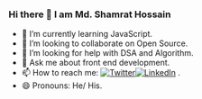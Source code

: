 ### Hi there 👋 I am Md. Shamrat Hossain


<!-- - 🔭 I’m currently working on ... -->
- 🌱 I’m currently learning JavaScript.
- 👯 I’m looking to collaborate on Open Source.
- 🤔 I’m looking for help with DSA and Algorithm.
- 💬 Ask me about front end development.
- 📫 How to reach me:   [![Twitter](https://img.shields.io/badge/Twitter-%231DA1F2.svg?logo=Twitter&logoColor=white)](https://twitter.com/shamratpg)[![LinkedIn](https://img.shields.io/badge/LinkedIn-%230077B5.svg?logo=linkedin&logoColor=white)](https://www.linkedin.com/in/md-shamrat-hossain/)  .
- 😄 Pronouns: He/ His.
<!-- - ⚡ Fun fact: ... -->

